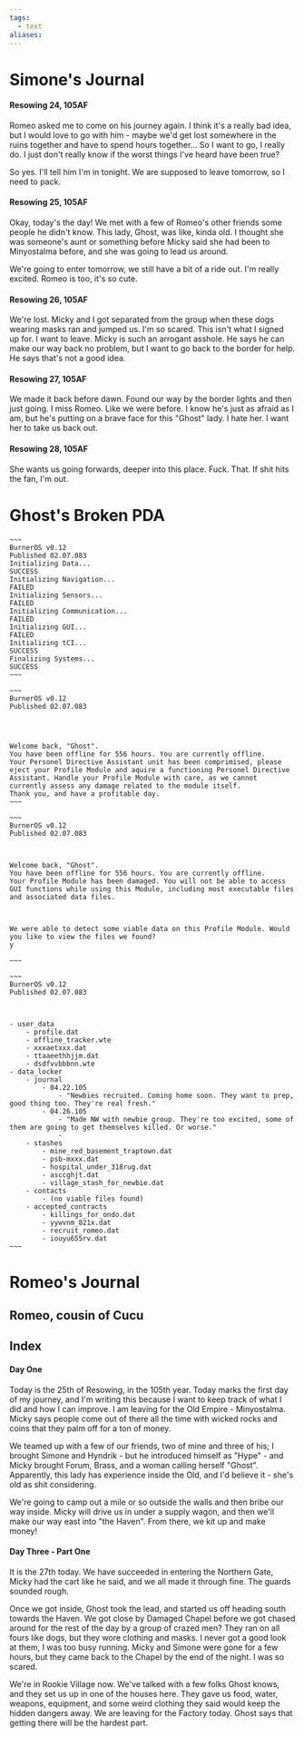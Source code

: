 ```yaml
---
tags:
  - text
aliases:
---
```


# Simone's Journal
#### Resowing 24, 105AF
Romeo asked me to come on his journey again. I think it's a really bad idea, but I would love to go with him - maybe we'd get lost somewhere in the ruins together and have to spend hours together... So I want to go, I really do. I just don't really know if the worst things I've heard have been true?

So yes. I'll tell him I'm in tonight. We are supposed to leave tomorrow, so I need to pack.

#### Resowing 25, 105AF
Okay, today's the day! We met with a few of Romeo's other friends some people he didn't know. This lady, Ghost, was like, kinda old. I thought she was someone's aunt or something before Micky said she had been to Minyostalma before, and she was going to lead us around.

We're going to enter tomorrow, we still have a bit of a ride out. I'm really excited. Romeo is too, it's so cute.

#### Resowing 26, 105AF
We're lost. Micky and I got separated from the group when these dogs wearing masks ran and jumped us. I'm so scared. This isn't what I signed up for. I want to leave. Micky is such an arrogant asshole. He says he can make our way back no problem, but I want to go back to the border for help. He says that's not a good idea.

#### Resowing 27, 105AF
We made it back before dawn. Found our way by the border lights and then just going. I miss Romeo. Like we were before. I know he's just as afraid as I am, but he's putting on a brave face for this "Ghost" lady. I hate her. I want her to take us back out.

#### Resowing 28, 105AF
She wants us going forwards, deeper into this place. Fuck. That. If shit hits the fan, I'm out.

# Ghost's Broken PDA

```
~~~
BurnerOS v0.12
Published 02.07.083
Initializing Data...
SUCCESS
Initializing Navigation...
FAILED
Initializing Sensors...
FAILED
Initializing Communication...
FAILED
Initializing GUI...
FAILED
Initializing tCI...
SUCCESS
Finalizing Systems...
SUCCESS
~~~

~~~
BurnerOS v0.12
Published 02.07.083




Welcome back, "Ghost".
You have been offline for 556 hours. You are currently offline.
Your Personel Directive Assistant unit has been comprimised, please eject your Profile Module and aquire a functioning Personel Directive Assistant. Handle your Profile Module with care, as we cannot currently assess any damage related to the module itself.
Thank you, and have a profitable day.
~~~

~~~
BurnerOS v0.12
Published 02.07.083



Welcome back, "Ghost".
You have been offline for 556 hours. You are currently offline.
Your Profile Module has been damaged. You will not be able to access GUI functions while using this Module, including most executable files and associated data files.



We were able to detect some viable data on this Profile Module. Would you like to view the files we found?
y

~~~

~~~
BurnerOS v0.12
Published 02.07.083



- user_data
	- profile.dat
	- offline_tracker.wte
	- xxxaetxxx.dat
	- ttaaeethhjjm.dat
	- dsdfvvbbbnn.wte
- data_locker
	- journal
		- 04.22.105
			- "Newbies recruited. Coming home soon. They want to prep, good thing too. They're real fresh."
		- 04.26.105
			- "Made NW with newbie group. They're too excited, some of them are going to get themselves killed. Or worse."
			- 
	- stashes
		- mine_red_basement_traptown.dat
		- psb-mxxx.dat
		- hospital_under_318rug.dat
		- asccghjt.dat
		- village_stash_for_newbie.dat
	- contacts
		- (no viable files found)
	- accepted_contracts
		- killings_for_ondo.dat
		- yywvnm_821x.dat
		- recruit_romeo.dat
		- iouyu655rv.dat
~~~
```

# Romeo's Journal
## Romeo, cousin of Cucu

## Index
#### Day One
Today is the 25th of Resowing, in the 105th year. Today marks the first day of my journey, and I'm writing this because I want to keep track of what I did and how I can improve. I am leaving for the Old Empire - Minyostalma. Micky says people come out of there all the time with wicked rocks and coins that they palm off for a ton of money.

We teamed up with a few of our friends, two of mine and three of his; I brought Simone and Hyndrik - but he introduced himself as "Hype" - and Micky brought Forum, Brass, and a woman calling herself "Ghost". Apparently, this lady has experience inside the Old, and I'd believe it - she's old as shit considering.

We're going to camp out a mile or so outside the walls and then bribe our way inside. Micky will drive us in under a supply wagon, and then we'll make our way east into "the Haven". From there, we kit up and make money!

#### Day Three - Part One
It is the 27th today. We have succeeded in entering the Northern Gate, Micky had the cart like he said, and we all made it through fine. The guards sounded rough. 

Once we got inside, Ghost took the lead, and started us off heading south towards the Haven. We got close by Damaged Chapel before we got chased around for the rest of the day by a group of crazed men? They ran on all fours like dogs, but they wore clothing and masks. I never got a good look at them, I was too busy running. Micky and Simone were gone for a few hours, but they came back to the Chapel by the end of the night. I was so scared.

We're in Rookie Village now. We've talked with a few folks Ghost knows, and they set us up in one of the houses here. They gave us food, water, weapons, equipment, and some weird clothing they said would keep the hidden dangers away. We are leaving for the Factory today. Ghost says that getting there will be the hardest part.